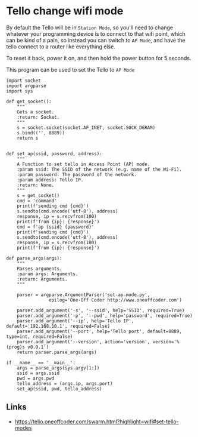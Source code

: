 # Tello change wifi mode

By default the Tello will be in `Station Mode`, so you'll need to change whatever your 
programming device is to connect to that wifi point, which can be kind of a pain, so
instead you can switch to `AP Mode`, and have the tello connect to a router like
everything else.

To reset it back, power it on, and then hold the power button for 5 seconds.

This program can be used to set the Tello to `AP Mode`

```
import socket
import argparse
import sys

def get_socket():
    """
    Gets a socket.
    :return: Socket.
    """
    s = socket.socket(socket.AF_INET, socket.SOCK_DGRAM)
    s.bind(('', 8889))
    return s


def set_ap(ssid, password, address):
    """
    A Function to set tello in Access Point (AP) mode.
    :param ssid: The SSID of the network (e.g. name of the Wi-Fi).
    :param password: The password of the network.
    :param address: Tello IP.
    :return: None.
    """
    s = get_socket()
    cmd = 'command'
    print(f'sending cmd {cmd}')
    s.sendto(cmd.encode('utf-8'), address)
    response, ip = s.recvfrom(100)
    print(f'from {ip}: {response}')
    cmd = f'ap {ssid} {password}'
    print(f'sending cmd {cmd}')
    s.sendto(cmd.encode('utf-8'), address)
    response, ip = s.recvfrom(100)
    print(f'from {ip}: {response}')

def parse_args(args):
    """
    Parses arguments.
    :param args: Arguments.
    :return: Arguments.
    """

    parser = argparse.ArgumentParser('set-ap-mode.py', 
                epilog='One-Off Coder http://www.oneoffcoder.com')

    parser.add_argument('-s', '--ssid', help='SSID', required=True)
    parser.add_argument('-p', '--pwd', help='password', required=True)
    parser.add_argument('--ip', help='Tello IP', default='192.168.10.1', required=False)
    parser.add_argument('--port', help='Tello port', default=8889, type=int, required=False)
    parser.add_argument('--version', action='version', version='%(prog)s v0.0.1')
    return parser.parse_args(args)

if __name__ == '__main__':
    args = parse_args(sys.argv[1:])
    ssid = args.ssid
    pwd = args.pwd
    tello_address = (args.ip, args.port)
    set_ap(ssid, pwd, tello_address)
```

## Links
- https://tello.oneoffcoder.com/swarm.html?highlight=wifi#set-tello-modes
